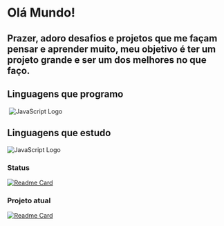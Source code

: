 # Olá Mundo!
## Prazer, adoro desafios e projetos que me façam pensar e aprender muito, meu objetivo é ter um projeto grande e ser um dos melhores no que faço.

## Linguagens que programo
<div>
  <img align="center" alt="" src="https://img.shields.io/badge/C++-323330?&logo=cplusplus&style=flat-square&logoColor=659ad2">
  <img href="" align="center" alt="JavaScript Logo" src="https://img.shields.io/badge/JavaScript-323330?style=flat-square&logo=javascript&logoColor=F7DF1E">
</div>

## Linguagens que estudo
<div>
  <img align="center" alt="JavaScript Logo" src="https://img.shields.io/badge/Rust-323330?&logo=rust&style=flat-square&logoColor=659ad2%22">
</div>

### Status
[![Readme Card](https://github-readme-stats.vercel.app/api?username=ReversiveDev&show_icons=true&title_color=20dcc9&bg_color=0d1117&text_color=ffffff&icon_color=20dcc9)](https://github.com/ReversiveDev)

### Projeto atual
[![Readme Card](https://github-readme-stats.vercel.app/api/pin/?username=ReversiveDev&repo=HabbletClient&title_color=20dcc9&bg_color=0d1117&text_color=ffffff&icon_color=20dcc9)](https://github.com/ReversiveDev/HabbletClient)


